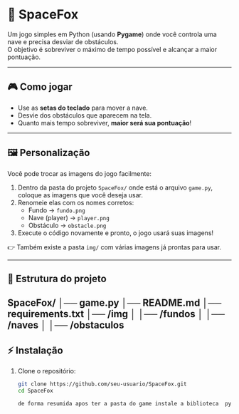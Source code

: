 # 🚀 SpaceFox  

Um jogo simples em Python (usando **Pygame**) onde você controla uma nave e precisa desviar de obstáculos.  
O objetivo é sobreviver o máximo de tempo possível e alcançar a maior pontuação.  

---

## 🎮 Como jogar  
- Use as **setas do teclado** para mover a nave.  
- Desvie dos obstáculos que aparecem na tela.  
- Quanto mais tempo sobreviver, **maior será sua pontuação**!  

---

## 🖼️ Personalização  

Você pode trocar as imagens do jogo facilmente:  

1. Dentro da pasta do projeto `SpaceFox/` onde está o arquivo `game.py`, coloque as imagens que você deseja usar.  
2. Renomeie elas com os nomes corretos:  
   - Fundo → `fundo.png`  
   - Nave (player) → `player.png`  
   - Obstáculo → `obstacle.png`  
3. Execute o código novamente e pronto, o jogo usará suas imagens!  

👉 Também existe a pasta `img/` com várias imagens já prontas para usar.  

---

## 📂 Estrutura do projeto
SpaceFox/ │── game.py │── README.md │── requirements.txt │── /img │   │── /fundos │   │── /naves │   │── /obstaculos
---

## ⚡ Instalação  

1. Clone o repositório:  
   ```bash
   git clone https://github.com/seu-usuario/SpaceFox.git
   cd SpaceFox
   
   de forma resumida apos ter a pasta do game instale a biblioteca  pygame se não tiver comando pra instalar pip install pygame logo apos apenas execute e pronto se quiser alterar alguma imagem pode ficar avontade pra usar alguma pronta ou baixar alguma e usar
